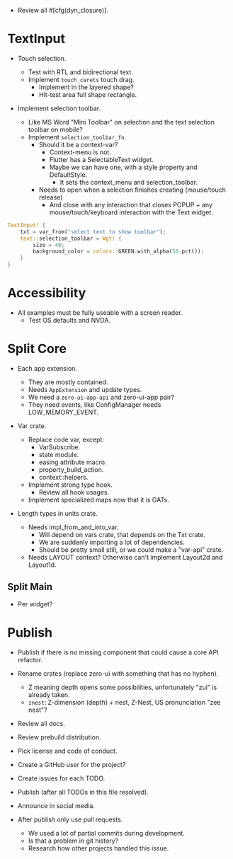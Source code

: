 * Review all #[cfg(dyn_closure)].

# TextInput

* Touch selection.
    - Test with RTL and bidirectional text.
    - Implement `touch_carets` touch drag.
        - Implement in the layered shape?
        - Hit-test area full shape rectangle.

* Implement selection toolbar.
    - Like MS Word "Mini Toolbar" on selection and the text selection toolbar on mobile?
    - Implement `selection_toolbar_fn`.
        - Should it be a context-var?
            - Context-menu is not.
            - Flutter has a SelectableText widget.
            - Maybe we can have one, with a style property and DefaultStyle.
                - It sets the context_menu and selection_toolbar.
        - Needs to open when a selection finishes creating (mouse/touch release)
            - And close with any interaction that closes POPUP + any mouse/touch/keyboard interaction with the Text widget.
```rust
TextInput! {
    txt = var_from("select text to show toolbar");
    text::selection_toolbar = Wgt! {
        size = 40;
        background_color = colors::GREEN.with_alpha(50.pct());
    }
}
```

# Accessibility

* All examples must be fully useable with a screen reader.
    - Test OS defaults and NVDA.

# Split Core

* Each app extension.
    - They are mostly contained.
    - Needs `AppExtension` and update types.
    - We need a `zero-ui-app-api` and zero-ui-app pair?
    - They need events, like ConfigManager needs LOW_MEMORY_EVENT.

* Var crate.
    - Replace code var, except:
        - VarSubscribe.
        - state module.
        - easing attribute macro.
        - property_build_action.
        - context::helpers.
    - Implement strong type hook.
        - Review all hook usages.
    - Implement specialized maps now that it is GATs.

* Length types in units crate.
    - Needs impl_from_and_into_var.
        - Will depend on vars crate, that depends on the Txt crate.
        - We are suddenly importing a lot of dependencies.
        - Should be pretty small still, or we could make a "var-api" crate.
    - Needs LAYOUT context? Otherwise can't implement Layout2d and Layout1d.

## Split Main

* Per widget?

# Publish

* Publish if there is no missing component that could cause a core API refactor.

* Rename crates (replace zero-ui with something that has no hyphen). 
    - Z meaning depth opens some possibilities, unfortunately "zui" is already taken.
    - `znest`: Z-dimension (depth) + nest, Z-Nest, US pronunciation "zee nest"? 

* Review all docs.
* Review prebuild distribution.
* Pick license and code of conduct.
* Create a GitHub user for the project?
* Create issues for each TODO.

* Publish (after all TODOs in this file resolved).
* Announce in social media.

* After publish only use pull requests.
    - We used a lot of partial commits during development.
    - Is that a problem in git history?
    - Research how other projects handled this issue.